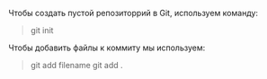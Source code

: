 Чтобы создать пустой репозиторрий в Git, используем команду:
>  git init  
  
Чтобы добавить файлы к коммиту мы используем:  
>  git add filename
>  git add  .

